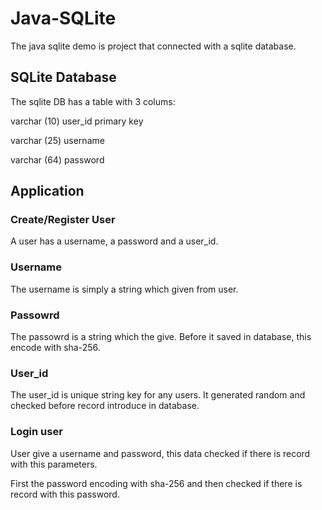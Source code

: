# Java-SQLite
The java sqlite demo is project that connected with a sqlite database. 

## SQLite Database
The sqlite DB has a table with 3 colums:

varchar (10) user_id primary key

varchar (25) username

varchar (64) password


## Application
### Create/Register User
A user has a username, a password and a user_id.

### Username
The username is simply a string which given from user.

### Passowrd
The passowrd is a string which the give. Before it saved in database, this encode with sha-256.

### User_id
The user_id is unique string key for any users. It generated random and checked before record introduce in database. 

### Login user
User give a username and password, this data checked if there is record with this parameters.

First the password encoding with sha-256 and then checked if there is record with this password.
